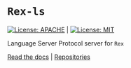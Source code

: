 # `Rex-ls`
[![License: APACHE](https://img.shields.io/badge/License-Apache_2.0-blue.svg)](https://opensource.org/licenses/Apache-2.0) |
[![License: MIT](https://img.shields.io/badge/License-MIT-yellow.svg)](https://opensource.org/licenses/MIT)

Language Server Protocol server for `Rex`

[Read the docs](https://www.rexlang.org) |
[Repositories](https://www.github.com/rexlang/rex)
